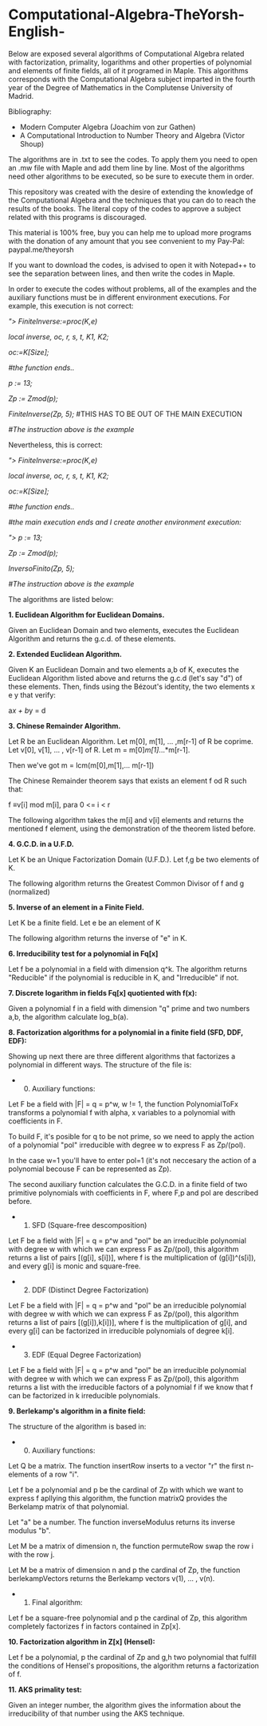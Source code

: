 # Computational-Algebra-TheYorsh-English-
Below are exposed several algorithms of Computational Algebra related with
factorization, primality, logarithms and other properties of polynomial and
elements of finite fields, all of it programed in Maple.
This algorithms corresponds with the Computational Algebra subject
imparted in the fourth year of the Degree of Mathematics in the Complutense 
University of Madrid.

Bibliography:

- Modern Computer Algebra (Joachim von zur Gathen)
- A Computational Introduction to Number Theory and Algebra (Victor Shoup)

The algorithms are in .txt to see the codes. To apply them you need to open
an .mw file with Maple and add them line by line. Most of the algorithms 
need other algorithms to be executed, so be sure to execute them in order.

This repository was created with the desire of extending the knowledge of the 
Computational Algebra and the techniques that you can do to reach the results
of the books. The literal copy of the codes to approve a subject related 
with this programs is discouraged.

This material is 100% free, buy you can help me to upload more programs 
with the donation of any amount that you see convenient to my Pay-Pal: 
paypal.me/theyorsh

If you want to download the codes, is advised to open it with Notepad++
to see the separation between lines, and then write the codes in Maple. 

In order to execute the codes without problems, all of the examples 
and the auxiliary functions must be in different environment executions. 
For example, this execution is not correct:

*"> FiniteInverse:=proc(K,e)*

   *local inverse, oc, r, s, t, K1, K2;*
   
   *oc:=K[Size];*
   
   *#the function ends..*
   
   *p := 13;*
   
   *Zp := Zmod(p);*
   
   *FiniteInverse(Zp, 5);* #THIS HAS TO BE OUT OF THE MAIN EXECUTION
   
   *#The instruction above is the example*
   

Nevertheless, this is correct:

*"> FiniteInverse:=proc(K,e)*

   *local inverse, oc, r, s, t, K1, K2;*
   
   *oc:=K[Size];*
   
   *#the function ends..*
   
   *#the main execution ends and I create another environment execution:*

*"> p := 13;*

   *Zp := Zmod(p);*
   
   *InversoFinito(Zp, 5);*
   
   *#The instruction above is the example*
   
The algorithms are listed below:

**1. Euclidean Algorithm for Euclidean Domains.**

Given an Euclidean Domain and two elements, executes the Euclidean Algorithm
and returns the g.c.d. of these elements.

**2. Extended Euclidean Algorithm.**

Given K an Euclidean Domain and two elements a,b of K, executes the 
Euclidean Algorithm listed above and returns the g.c.d (let's say "d") of these 
elements. Then, finds using the Bézout's identity, the two elements x e y that
verify:

a*x + b*y = d

**3. Chinese Remainder Algorithm.**

Let R be an Euclidean Algorithm.
Let m[0], m[1], ... ,m[r-1] of R be coprime.
Let v[0], v[1], ... , v[r-1] of R.
Let m = m[0]*m[1]*...*m[r-1].

Then we've got m = lcm(m[0],m[1],... m[r-1])

The Chinese Remainder theorem says that exists an element f od R such that:

f ≡v[i] mod m[i], para 0 <= i < r

The following algorithm takes the m[i] and v[i] elements and returns the 
mentioned f element, using the demonstration of the theorem listed before.


**4. G.C.D. in a U.F.D.**

Let K be an Unique Factorization Domain (U.F.D.).
Let f,g be two elements of K.

The following algorithm returns the Greatest Common Divisor of f and g (normalized)


**5. Inverse of an element in a Finite Field.**

Let K be a finite field.
Let e be an element of K

The following algorithm returns the inverse of "e" in K.


**6. Irreducibility test for a polynomial in Fq[x]**

Let f be a polynomial in a field with dimension q^k. The algorithm returns
"Reducible" if the polynomial is reducible in K, and "Irreducible" if not.

**7. Discrete logarithm in fields Fq[x] quotiented with f(x):**

Given a polynomial f in a field with dimension "q" prime and two numbers a,b,
the algorithm calculate log_b(a).

**8. Factorization algorithms for a polynomial in a finite field (SFD, DDF, EDF):**

Showing up next there are three different algorithms that factorizes a polynomial 
in different ways. The structure of the file is:

- 0. Auxiliary functions:

Let F be a field with |F| = q = p^w, w != 1, the function PolynomialToFx transforms
a polynomial f with alpha, x variables to a polynomial with coefficients in F.

To build F, it's posible for q to be not prime, so we need to apply the action
of a polynomial "pol" irreducible with degree w to express F as Zp/(pol).

In the case w=1 you'll have to enter pol=1 (it's not neccesary the action of 
a polynomial becouse F can be represented as Zp). 

The second auxiliary function calculates the G.C.D. in a finite field of two 
primitive polynomials with coefficients in F, where F,p and pol are described 
before.

- 1. SFD (Square-free descomposition)

Let F be a field with |F| = q = p^w and "pol" be an irreducible polynomial with
degree w with which we can express F as Zp/(pol), this algorithm returns a list
of pairs [(g[i], s[i])], where f is the multiplication of (g[i])^(s[i]), and 
every g[i] is monic and square-free.


- 2. DDF (Distinct Degree Factorization)

Let F be a field with |F| = q = p^w and "pol" be an irreducible polynomial with
degree w with which we can express F as Zp/(pol), this algorithm returns a list
of pairs [(g[i]),k[i])], where f is the multiplication of g[i], and every g[i]
can be factorized in irreducible polynomials of degree k[i].

- 3. EDF (Equal Degree Factorization)

Let F be a field with |F| = q = p^w and "pol" be an irreducible polynomial with
degree w with which we can express F as Zp/(pol), this algorithm returns a list 
with the irreducible factors of a polynomial f if we know that f can be 
factorized in k irreducible polynomials.

**9. Berlekamp's algorithm in a finite field:**

The structure of the algorithm is based in:

- 0. Auxiliary functions: 

Let Q be a matrix. The function insertRow inserts to a vector "r" the first n-elements
of a row "i".

Let f be a polynomial and p be the cardinal of Zp with which we want to express f 
apllying this algorithm, the function matrixQ provides the Berkelamp matrix of 
that polynomial. 

Let "a" be a number. The function inverseModulus returns its inverse modulus "b".

Let M be a matrix of dimension n, the function permuteRow swap the row i with the row j.

Let M be a matrix of dimension n and p the cardinal of Zp, the function berlekampVectors
returns the Berlekamp vectors v(1), ... , v(n).


- 1. Final algorithm:

Let f be a square-free polynomial and p the cardinal of Zp, this algorithm completely 
factorizes f in factors contained in Zp[x].

**10. Factorization algorithm in Z[x] (Hensel):**

Let f be a polynomial, p the cardinal of Zp and g,h two polynomial that fulfill the conditions
of Hensel's propositions, the algorithm returns a factorization of f.

**11. AKS primality test:**

Given an integer number, the algorithm gives the information about the irreducibility of that
number using the AKS technique.
